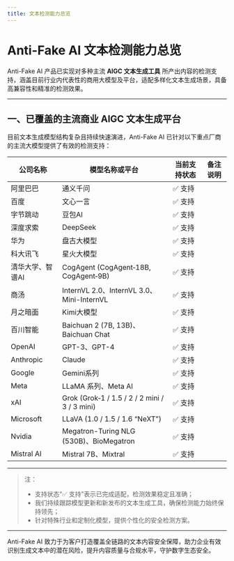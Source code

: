 ```yaml
---
title: 文本检测能力总览
---
```


# Anti-Fake AI 文本检测能力总览

Anti-Fake AI 产品已实现对多种主流 **AIGC 文本生成工具** 所产出内容的检测支持，涵盖目前行业内代表性的商用大模型及平台，适配多样化文本生成场景，具备高兼容性和精准的检测效果。

---

## 一、已覆盖的主流商业 AIGC 文本生成平台

目前文本生成模型结构复杂且持续快速演进，Anti-Fake AI 已针对以下重点厂商的主流大模型提供了有效的检测支持：

| 公司名称       | 模型名称或平台          | 当前支持状态 | 备注说明                                  |
|----------------|-------------------------|--------------|-------------------------------------------|
| 阿里巴巴       | 通义千问     | ✅ 支持       |                |
| 百度           | 文心一言    | ✅ 支持       |                |
| 字节跳动       | 豆包AI      | ✅ 支持       |              |
| 深度求索       | DeepSeek     | ✅ 支持       |             |
| 华为           | 盘古大模型                           | ✅ 支持       |          |
| 科大讯飞       | 星火大模型                    | ✅ 支持       |          |
|清华大学、智谱AI  | CogAgent (CogAgent‑18B, CogAgent‑9B)  | ✅ 支持       |  |
| 商汤      | InternVL 2.0、InternVL 3.0、Mini-InternVL                                | ✅ 支持       | |
| 月之暗面         | Kimi大模型             | ✅ 支持       |        |
| 百川智能    | Baichuan 2 (7B, 13B)、Baichuan Chat           | ✅ 支持       |          |
| OpenAI         | GPT-3、GPT-4             | ✅ 支持       |        |
| Anthropic      | Claude                  | ✅ 支持       |          |
| Google         | Gemini系列          | ✅ 支持       |               |
| Meta           | LLaMA 系列、Meta AI      | ✅ 支持       |                      |
| xAI               | Grok (Grok‑1 / 1.5 / 2 / 2 mini / 3 / 3 mini) | ✅ 支持 | |
| Microsoft    | LLaVA (1.0 / 1.5 / 1.6 “NeXT”)         | ✅ 支持       | |
| Nvidia         | Megatron-Turing NLG (530B)、BioMegatron       | ✅ 支持       |          |
| Mistral AI     | Mistral 7B、Mixtral                            | ✅ 支持       |          |

---

> 注：  
> - 支持状态“✅ 支持”表示已完成适配，检测效果稳定且准确；  
> - 我们持续跟踪模型更新和新发布的文本生成工具，确保检测能力始终保持领先；  
> - 针对特殊行业和定制化模型，提供个性化的安全检测方案。

---

Anti-Fake AI 致力于为客户打造覆盖全链路的文本内容安全保障，助力企业有效识别生成文本中的潜在风险，提升内容质量与合规水平，守护数字生态安全。
